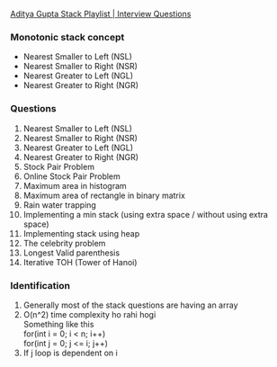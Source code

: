 [Aditya Gupta Stack Playlist | Interview Questions](https://www.youtube.com/watch?v=P1bAPZg5uaE&list=PL_z_8CaSLPWdeOezg68SKkeLN4-T_jNHd)

### Monotonic stack concept
* Nearest Smaller to Left (NSL)
* Nearest Smaller to Right (NSR)
* Nearest Greater to Left (NGL)
* Nearest Greater to Right (NGR)

### Questions
1) Nearest Smaller to Left (NSL)
2) Nearest Smaller to Right (NSR)
3) Nearest Greater to Left (NGL)
4) Nearest Greater to Right (NGR)
5) Stock Pair Problem
6) Online Stock Pair Problem
7) Maximum area in histogram
8) Maximum area of rectangle in binary matrix
9) Rain water trapping
10) Implementing a min stack (using extra space / without using extra space)
11) Implementing stack using heap
12) The celebrity problem
13) Longest Valid parenthesis
14) Iterative TOH (Tower of Hanoi)

### Identification
1) Generally most of the stack questions are having an array
2) O(n^2) time complexity ho rahi hogi \
    Something like this \
    for(int i = 0; i < n; i++)\
      for(int j = 0; j <= i; j++)
3) If j loop is dependent on i
